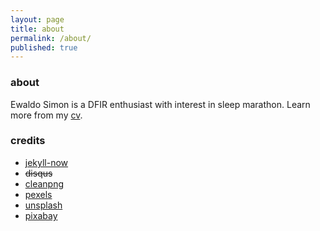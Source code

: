 ```yaml
---
layout: page
title: about
permalink: /about/
published: true
---
```

### about
Ewaldo Simon is a DFIR enthusiast with interest in sleep marathon. Learn more from my [cv](https://www.visualcv.com/aldosimon/).

### credits
* [jekyll-now](https://github.com/barryclark/jekyll-now "jekyll-now")
* <s>disqus</s>
* [cleanpng](https://www.cleanpng.com/)
* [pexels](https://www.pexels.com/)
* [unsplash](https://unsplash.com)
* [pixabay](https://pixabay.com)
